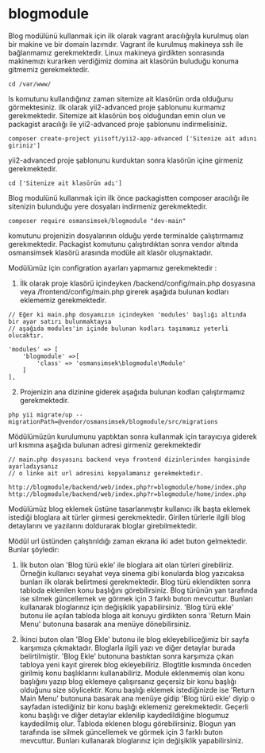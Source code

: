 # blogmodule

Blog modülünü kullanmak için ilk olarak vagrant aracılığıyla kurulmuş olan bir makine ve bir domain lazımdır.
Vagrant ile kurulmuş makineya ssh ile bağlanmamız gerekmektedir.
Linux makineya girdikten sonrasında makinemızı kurarken verdiğimiz domina ait klasörün buluduğu konuma gitmemiz gerekmektedir.

    cd /var/www/
    
ls komutunu kullandığınız zaman sitemize ait klasörün orda olduğunu görmektesiniz.
ilk olarak yii2-advanced proje şablonunu kurmamız gerekmektedir.
Sitemize ait klasörün boş olduğundan emin olun ve packagist aracılığı ile yii2-advanced proje şablonunu indirmelisiniz.

    composer create-project yiisoft/yii2-app-advanced ['Sitenize ait adını giriniz']

yii2-advanced proje şablonunu kurduktan sonra klasörün içine girmeniz gerekmektedir.

    cd ['Sitenize ait klasörün adı']
    
Blog modulünü kullanmak için ilk önce packagistten composer aracılığı ile sitenizin bulunduğu yere dosyaları indirmeniz gerekmektedir.
 
    composer require osmansimsek/blogmodule "dev-main"

komutunu projenizin dosyalarının olduğu yerde terminalde çalıştırmamız gerekmektedir.
Packagist komutunu çalıştırdıktan sonra vendor altında osmansimsek klasörü arasında modüle ait klasör oluşmaktadır.

Modülümüz için configration ayarları yapmamız gerekmektedir :
  
  1) İlk olarak proje klasörü içindeyken /backend/config/main.php dosyasına veya /frontend/config/main.php girerek aşağıda bulunan kodları eklememiz gerekmektedir.
  
    // Eğer ki main.php dosyamızın içindeyken 'modules' başlığı altında bir ayar satırı bulunmaktaysa 
    // aşağıda modules'in içinde bulunan kodları taşımamız yeterli olucaktır.
    
    'modules' => [
        'blogmodule' =>[
            'class' => 'osmansimsek\blogmodule\Module'
        ]
    ],
    
  2) Projenizin ana dizinine giderek aşağıda bulunan kodları çalıştırmamız gerekmektedir.
  
    php yii migrate/up --migrationPath=@vendor/osmansimsek/blogmodule/src/migrations
   
Mödülümüzün kurulumunu yaptıktan sonra kullanmak için tarayıcıya giderek url kısmına aşağıda bulunan adresi girmeniz gerekmektedir

    // main.php dosyasını backend veya frontend dizinlerinden hangisinde ayarladıysanız
    // o linke ait url adresini kopyalamanız gerekmektedir.
    
    http://blogmodule/backend/web/index.php?r=blogmodule/home/index.php
    http://blogmodule/backend/web/index.php?r=blogmodule/home/index.php
    
Modülümüz blog eklemek üstüne tasarlanmıştır kullanıcı ilk başta eklemek istediği bloglara ait türler girmesi gerekmektedir.
Girilen türlerle ilgili blog detaylarını ve yazılarını doldurarak bloglar girebilmektedir.

Mödül url üstünden çalıştırıldığı zaman ekrana iki adet buton gelmektedir. Bunlar şöyledir:
  
   1) İlk buton olan 'Blog türü ekle' ile bloglara ait olan türleri girebiliriz. Örneğin kullanıcı seyahat veya sinema gibi konularda blog yazıcaksa bunları
   ilk olarak belirtmesi gerekmektedir. Blog türü eklendikten sonra tabloda eklenilen konu başlığını görebilirsiniz. Blog türünün yan tarafında ise silmek güncellemek ve 
   görmek için 3 farklı buton mevcuttur. Bunları kullanarak bloglarınız için değişiklik yapabilirsiniz. 'Blog türü ekle' butonu ile açılan tabloda bloga ait konuyu 
   girdikten sonra 'Return Main Menu' butonuna basarak ana menüye dönebilirsiniz.
   
   2) İkinci buton olan 'Blog Ekle' butonu ile blog ekleyebiliceğimiz bir sayfa karşımıza çıkmaktadır. Bloglarla ilgili yazı ve diğer detaylar burada belirtilmiştir.
   'Blog Ekle' butonuna bastıktan sonra karşımıza çıkan tabloya yeni kayıt girerek blog ekleyebiliriz. Blogtitle kısmında önceden girilmiş konu başlıklarını kullanabiliriz.
   Module eklenmemiş olan konu başlığını yazıp blog eklemeye çalışırsanız geçersiz bir konu başlığı olduğunu size söylicektir. Konu başlığı eklemek istediğinizde ise 
   'Return Main Menu' butonuna basarak ana menüye gidip 'Blog türü ekle' diyip o sayfadan istediğiniz bir konu başlığı eklemeniz gerekmektedir. Geçerli konu başlığı ve 
   diğer detaylar eklenilip kaydedildiğine blogumuz kaydedilmiş olur. Tabloda eklenen blogu görebilirsiniz. Blogun yan tarafında ise silmek güncellemek ve görmek için 3
   farklı buton mevcuttur. Bunları kullanarak bloglarınız için değişiklik yapabilirsiniz.
